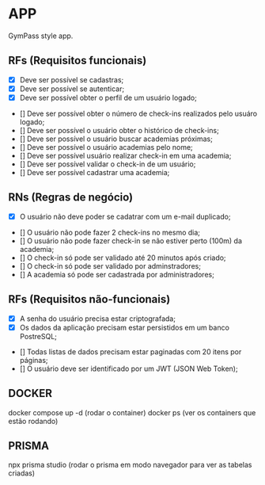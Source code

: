 # APP

GymPass style app.

## RFs (Requisitos funcionais)

- [x] Deve ser possível se cadastras;
- [x] Deve ser possível se autenticar;
- [x] Deve ser possível obter o perfil de um usuário logado;
- [] Deve ser possível obter o número de check-ins realizados pelo usuáro logado;
- [] Deve ser possível o usuário obter o histórico de check-ins;
- [] Deve ser possível o usuário buscar academias próximas;
- [] Deve ser possível o usuário academias pelo nome;
- [] Deve ser possível usuário realizar check-in em uma academia;
- [] Deve ser possível validar o check-in de um usuário;
- [] Deve ser possível cadastrar uma academia;

## RNs (Regras de negócio)

- [x] O usuário não deve poder se cadatrar com um e-mail duplicado;
- [] O usuário não pode fazer 2 check-ins no mesmo dia;
- [] O usuário não pode fazer check-in se não estiver perto (100m) da academia;
- [] O check-in só pode ser validado até 20 minutos após criado;
- [] O check-in só pode ser validado por adminstradores;
- [] A academia só pode ser cadastrada por administradores;

## RFs (Requisitos não-funcionais)

- [x] A senha do usuário precisa estar criptografada;
- [x] Os dados da aplicação precisam estar persistidos em um banco PostreSQL;
- [] Todas listas de dados precisam estar paginadas com 20 itens por páginas;
- [] O usuário deve ser identificado por um JWT (JSON Web Token);


## DOCKER 
docker compose up -d   (rodar o container)
docker ps              (ver os containers que estão rodando)


## PRISMA
npx prisma studio      (rodar o prisma em modo navegador para ver as tabelas criadas)